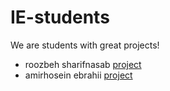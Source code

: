 # IE-students

We are students with great projects!

- roozbeh sharifnasab [project](https://github.com/rsharifnasab/os_project)
- amirhosein ebrahii [project](https://github.com/EbrahimiAmirHosein/Internet_Eng-HW1)
